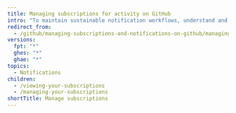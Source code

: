 ```yaml
---
title: Managing subscriptions for activity on GitHub
intro: "To maintain sustainable notification workflows, understand and regularly review your subscriptions."
redirect_from:
  - /github/managing-subscriptions-and-notifications-on-github/managing-subscriptions-for-activity-on-github
versions:
  fpt: "*"
  ghes: "*"
  ghae: "*"
topics:
  - Notifications
children:
  - /viewing-your-subscriptions
  - /managing-your-subscriptions
shortTitle: Manage subscriptions
---
```

